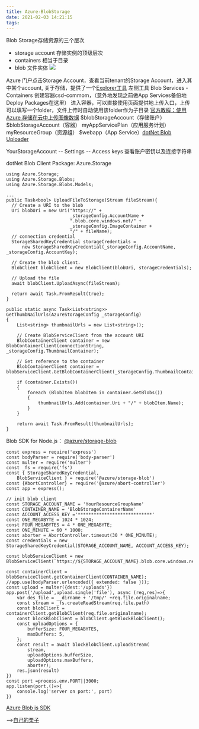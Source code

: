 ```yaml
---
title: Azure-BlobStorage
date: 2021-02-03 14:21:15
tags:
---
```

Blob Storage存储资源的三个层次
+ storage account 存储实例的顶级层次
+ containers 相当于目录
+ blob 文件实体
  ![](https://docs.microsoft.com/zh-cn/azure/storage/blobs/media/storage-blobs-introduction/blob1.png)

Azure 门户点击Storage Account，查看当前tenant的Storage Account，进入其中某个account, 关于存储，提供了一个[Explorer工具](https://azure.microsoft.com/en-us/features/storage-explorer/)
左侧工具 Blob Services - Containers 创建容器csd-commom，（意外地发现之前做App Services备份地Deploy Packages在这里）
进入容器，可以直接使用页面提供地上传入口，上传可以填写一个folder，文件上传时自动使用该folder作为子目录
[官方教程：使用 Azure 存储在云中上传图像数据](https://docs.microsoft.com/zh-cn/azure/storage/blobs/storage-upload-process-images?tabs=dotnet)
$blobStorageAccount（存储账户）
    $blobStorageAccount（容器）
myAppServicePlan（应用服务计划）
    myResourceGroup（资源组）
        $webapp（App Service）[dotNet Blob Uploader](https://github.com/Azure-Samples/storage-blob-upload-from-webapp.git)

YourStorageAccount -- Settings -- Access keys 查看账户密钥以及连接字符串

dotNet Blob Client Package: Azure.Storage
```
using Azure.Storage;
using Azure.Storage.Blobs;
using Azure.Storage.Blobs.Models;

...
public Task<bool> UploadFileToStorage(Stream fileStream){
  // Create a URI to the blob
  Uri blobUri = new Uri("https://" +
                        _storageConfig.AccountName +
                        ".blob.core.windows.net/" +
                        _storageConfig.ImageContainer +
                        "/" + fileName);
  // connection credential
  StorageSharedKeyCredential storageCredentials =
      new StorageSharedKeyCredential(_storageConfig.AccountName, _storageConfig.AccountKey);

  // Create the blob client.
  BlobClient blobClient = new BlobClient(blobUri, storageCredentials);

  // Upload the file
  await blobClient.UploadAsync(fileStream);

  return await Task.FromResult(true);
}

public static async Task<List<string>> GetThumbNailUrls(AzureStorageConfig _storageConfig)
{
    List<string> thumbnailUrls = new List<string>();

    // Create BlobServiceClient from the account URI
    BlobContainerClient container = new BlobContainerClient(connectionString, _storageConfig.ThumbnailContainer);

    // Get reference to the container
    BlobContainerClient container = blobServiceClient.GetBlobContainerClient(_storageConfig.ThumbnailContainer);

    if (container.Exists())
    {
        foreach (BlobItem blobItem in container.GetBlobs())
        {
            thumbnailUrls.Add(container.Uri + "/" + blobItem.Name);
        }
    }

    return await Task.FromResult(thumbnailUrls);
}
```
Blob SDK for Node.js： [@azure/storage-blob](https://github.com/Azure/azure-sdk-for-js)
```
const express = require('express')
const bodyParser = require('body-parser')
const multer = require('multer')
const _fs = require('fs')
const { StorageSharedKeyCredential,
    BlobServiceClient } = require('@azure/storage-blob')
const {AbortController} = require('@azure/abort-controller')
const app = express();

// init blob client
const STORAGE_ACCOUNT_NAME = 'YourResourceGroupName'
const CONTAINER_NAME = 'BlobStorageContainerName'
const ACCOUNT_ACCESS_KEY ='****************************'
const ONE_MEGABYTE = 1024 * 1024;
const FOUR_MEGABYTES = 4 * ONE_MEGABYTE;
const ONE_MINUTE = 60 * 1000;
const aborter = AbortController.timeout(30 * ONE_MINUTE);
const credentials = new StorageSharedKeyCredential(STORAGE_ACCOUNT_NAME, ACCOUNT_ACCESS_KEY);

const blobServiceClient = new BlobServiceClient(`https://${STORAGE_ACCOUNT_NAME}.blob.core.windows.net`,credentials);

const containerClient = blobServiceClient.getContainerClient(CONTAINER_NAME);
//app.use(bodyParser.urlencoded({ extended: false }));
const upload = multer({dest:'/uploads'})
app.post('/upload',upload.single('file'), async (req,res)=>{
    var des_file = __dirname + '/tmp/' +req.file.originalname;
    const stream = _fs.createReadStream(req.file.path)
    const blobClient = containerClient.getBlobClient(req.file.originalname);
    const blockBlobClient = blobClient.getBlockBlobClient();
    const uploadOptions = {
        bufferSize: FOUR_MEGABYTES,
        maxBuffers: 5,
    };
    const result = await blockBlobClient.uploadStream(
        stream, 
        uploadOptions.bufferSize, 
        uploadOptions.maxBuffers,
        aborter);
    res.json(result)
})
const port =process.env.PORT||3000;
app.listen(port,()=>{
    console.log('server on port:', port)
})
```
[Azure Blob js SDK](https://docs.microsoft.com/zh-cn/azure/storage/common/storage-samples-javascript?toc=/azure/storage/blobs/toc.json#blob-samples)

-->[自己的栗子](https://github.com/QQstone/node_Blob_Uploader/blob/master/index.js)